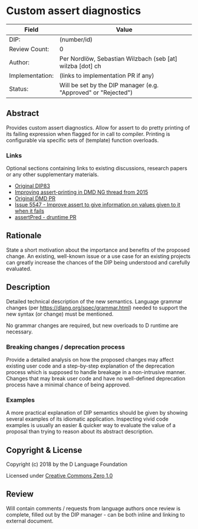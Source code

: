 # Custom assert diagnostics

| Field           | Value                                                           |
|-----------------|-----------------------------------------------------------------|
| DIP:            | (number/id)                                                     |
| Review Count:   | 0                                                               |
| Author:         | Per Nordlöw, Sebastian Wilzbach (seb [at] wilzba [dot] ch       |
| Implementation: | (links to implementation PR if any)                             |
| Status:         | Will be set by the DIP manager (e.g. "Approved" or "Rejected")  |

## Abstract

Provides custom assert diagnostics.
Allow for assert to do pretty printing of its failing expression when flagged for in call to compiler. Printing is configurable via specific sets of (template) function overloads.

### Links

Optional sections containing links to existing discussions, research papers or any
other supplementary materials.

- [Original DIP83](https://wiki.dlang.org/DIP83)
- [Improving assert-printing in DMD NG thread from 2015](https://forum.dlang.org/post/holdxspayjguauomrbcx@forum.dlang.org)
- [Original DMD PR](https://github.com/dlang/dmd/pull/263)
- [Issue 5547 - Improve assert to give information on values given to it when it fails](https://issues.dlang.org/show_bug.cgi?id=5547#c3)
- [assertPred - druntime PR](https://github.com/dlang/druntime/pull/41)

## Rationale

State a short motivation about the importance and benefits of the proposed
change.  An existing, well-known issue or a use case for an existing projects
can greatly increase the chances of the DIP being understood and carefully
evaluated.

## Description

Detailed technical description of the new semantics.
Language grammar changes (per https://dlang.org/spec/grammar.html)
needed to support the new syntax (or change) must be mentioned.

No grammar changes are required, but new overloads to D runtime are necessary.

### Breaking changes / deprecation process

Provide a detailed analysis on how the proposed changes may affect existing
user code and a step-by-step explanation of the deprecation process which is
supposed to handle breakage in a non-intrusive manner. Changes that may break
user code and have no well-defined deprecation process have a minimal chance of
being approved.

### Examples

A more practical explanation of DIP semantics should be given by showing
several examples of its idiomatic application. Inspecting vivid code examples
is usually an easier & quicker way to evaluate the value of a proposal than
trying to reason about its abstract description.

## Copyright & License

Copyright (c) 2018 by the D Language Foundation

Licensed under [Creative Commons Zero 1.0](https://creativecommons.org/publicdomain/zero/1.0/legalcode.txt)

## Review

Will contain comments / requests from language authors once review is complete,
filled out by the DIP manager - can be both inline and linking to external
document.

